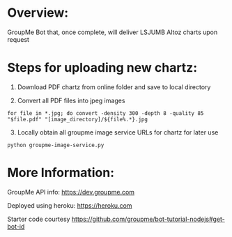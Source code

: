 # Overview:
GroupMe Bot that, once complete, will deliver LSJUMB Altoz charts upon request

# Steps for uploading new chartz:
1. Download PDF chartz from online folder and save to local directory

2. Convert all PDF files into jpeg images
```
for file in *.jpg; do convert -density 300 -depth 8 -quality 85 "$file.pdf" "[image_directory]/${file%.*}.jpg
```

3. Locally obtain all groupme image service URLs for chartz for later use
```
python groupme-image-service.py
```

# More Information:
GroupMe API info: https://dev.groupme.com

Deployed using heroku: https://heroku.com

Starter code courtesy https://github.com/groupme/bot-tutorial-nodejs#get-bot-id